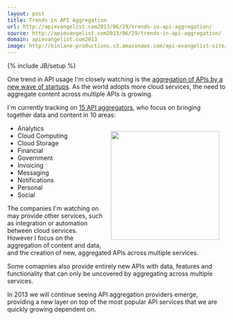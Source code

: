 ```yaml
---
layout: post
title: Trends in API Aggregation
url: http://apievangelist.com2013/06/29/trends-in-api-aggregation/
source: http://apievangelist.com2013/06/29/trends-in-api-aggregation/
domain: apievangelist.com2013
image: http://kinlane-productions.s3.amazonaws.com/api-evangelist-site/blog/aggregation-trend.png
---
```

{% include JB/setup %}
<p>One trend in API usage I'm closely watching is the <a title="API Aggregation" href="http://aggregation.apievangelist.com">aggregation of APIs by a new wave of startups</a>. As the world adopts more cloud services, the need to aggregate content across multiple APIs is growing.</p>
<p>I'm currently tracking on <a title="API Aggregation" href="http://aggregation.apievangelist.com">15 API aggregators</a>, who focus on bringing together data and content in 10 areas:</p>
<p><a title="API Aggregation" href="http://aggregation.apievangelist.com"><img style="padding: 15px;" src="https://s3.amazonaws.com/kinlane-productions/api-evangelist/trends/aggregation-trend.png" alt="" width="250" align="right" /></a></p>
<ul class="mainlist">
<li>Analytics</li>
<li>Cloud Computing</li>
<li>Cloud Storage</li>
<li>Financial</li>
<li>Government</li>
<li>Invoicing</li>
<li>Messaging</li>
<li>Notifications</li>
<li>Personal</li>
<li>Social</li>
</ul>
<p>The companies I'm watching on may provide other services, such as integration or automation between cloud services.  However I focus on the aggregation of content and data, and the creation of new, aggregated APIs across multiple services.</p>
<p>Some comapnies also provide entirely new APIs with data, features and functionality that can only be uncovered by aggregating across multiple services.</p>
<p>In 2013 we will continue seeing API aggregation providers emerge, providing a new layer on top of the most popular API services that we are quickly growing dependent on.</p>
